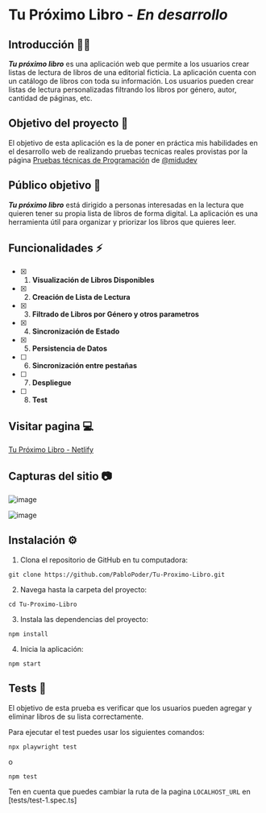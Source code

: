 # Tu Próximo Libro - _En desarrollo_

## Introducción 👋🏻

***Tu próximo libro*** es una aplicación web que permite a los usuarios crear listas de lectura de libros de una editorial ficticia. La aplicación cuenta con un catálogo de libros con toda su información. Los usuarios pueden crear listas de lectura personalizadas filtrando los libros por género, autor, cantidad de páginas, etc.

## Objetivo del proyecto 🎯

El objetivo de esta aplicación es la de poner en práctica mis habilidades en el desarrollo web de realizando pruebas tecnicas reales provistas por la página [Pruebas técnicas de Programación](https://pruebastecnicas.com) de [@midudev](https://github.com/midudev/midudev)

## Público objetivo 👥

***Tu próximo libro*** está dirigido a personas interesadas en la lectura que quieren tener su propia lista de libros de forma digital. La aplicación es una herramienta útil para organizar y priorizar los libros que quieres leer.

## Funcionalidades ⚡

- [x] 1. **Visualización de Libros Disponibles**
- [x] 2. **Creación de Lista de Lectura**
- [x] 3. **Filtrado de Libros por Género y otros parametros**
- [x] 4. **Sincronización de Estado**
- [x] 5. **Persistencia de Datos**
- [ ] 6. **Sincronización entre pestañas**
- [ ] 7. **Despliegue**
- [ ] 8. **Test**

## Visitar pagina 💻
<a href="https://tuproximolibro.netlify.app/" target="_blank">Tu Próximo Libro - Netlify</a>


## Capturas del sitio 📷

![image](https://github.com/PabloPoder/Tu-Proximo-Libro/assets/50326883/2321ccd0-e55f-41ef-ae07-f53930859b2f)

![image](https://github.com/PabloPoder/Tu-Proximo-Libro/assets/50326883/e84d9fcb-ef8d-4f85-8f0d-7e75c813ea8f)

## Instalación ⚙️
1. Clona el repositorio de GitHub en tu computadora:
```
git clone https://github.com/PabloPoder/Tu-Proximo-Libro.git
```

2. Navega hasta la carpeta del proyecto:
```
cd Tu-Proximo-Libro
```

3. Instala las dependencias del proyecto:
```
npm install
```

4. Inicia la aplicación:
```
npm start
```

## Tests 🧪

El objetivo de esta prueba es verificar que los usuarios pueden agregar y eliminar libros de su lista correctamente.

Para ejecutar el test puedes usar los siguientes comandos:

```
npx playwright test
```
o

```
npm test
```

Ten en cuenta que puedes cambiar la ruta de la pagina `LOCALHOST_URL` en [tests/test-1.spec.ts]
